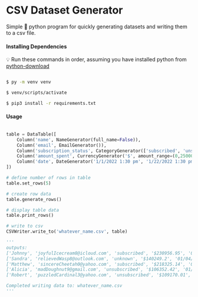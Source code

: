 # CSV Dataset Generator
 Simple 🐍 python program for quickly generating datasets and writing them to a csv file.

#### Installing Dependencies 
💡 Run these commands in order, assuming you have installed python from [python-download](https://www.python.org/ftp/python/3.10.2/python-3.10.2-amd64.exe)
``` bash

$ py -m venv venv 

$ venv/scripts/activate

$ pip3 install -r requirements.txt
```

#### Usage
``` python 

table = DataTable([
    Column('name', NameGenerator(full_name=False)),
    Column('email', EmailGenerator()),
    Column('subscription_status', CategoryGenerator(['subscribed', 'unsubscribed', 'unknown'])),
    Column('amount_spent', CurrencyGenerator('$', amount_range=(0,250000))),
    Column('date', DateGenerator('1/1/2022 1:30 pm', '1/22/2022 1:30 pm')),
])

# define number of rows in table
table.set_rows(5)

# create row data 
table.generate_rows()

# display table data 
table.print_rows()

# write to csv
CSVWriter.write_to('whatever_name.csv', table)

'''
outputs: 
['Johnny', 'joyfulIcecream8@icloud.com', 'subscribed', '$230956.95', '01/17/2022 07:24 AM']
['Sandra', 'relievedWasp8@outlook.com', 'unknown', '$140249.2', '01/04/2022 08:23 AM']       
['Matthew', 'sincereCheetah0@yahoo.com', 'subscribed', '$218325.14', '01/03/2022 10:01 PM']  
['Alicia', 'madDoughnut9@gmail.com', 'unsubscribed', '$106352.42', '01/05/2022 05:03 PM']    
['Robert', 'puzzledCardinal3@yahoo.com', 'unsubscribed', '$109170.01', '01/10/2022 04:06 PM']

Completed writing data to: whatever_name.csv
'''

```